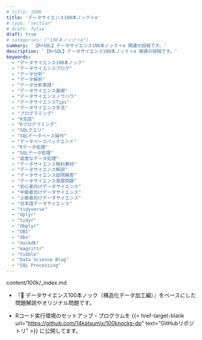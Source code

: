 ```yaml
---
# title: 100K
title: 'データサイエンス100本ノック＋α'
# type: "section"
# draft: false
draft: true
# categories: ["100本ノック＋α"]
summary: '【R+SQL】データサイエンス100本ノック＋α 関連の投稿です。'
description: '【R+SQL】データサイエンス100本ノック＋α 関連の投稿です。'
keywords: 
  - "データサイエンス100本ノック"
  - "データサイエンスブログ"
  - "データ分析"
  - "データ解析"
  - "データ分析実践"
  - "データサイエンス基礎"
  - "データサイエンスノウハウ"
  - "データサイエンスTips"
  - "データサイエンス手法"
  - "プログラミング"
  - "R言語"
  - "Rプログラミング"
  - "SQLクエリ"
  - "SQLデータベース操作"
  - "データベースバックエンド"
  - "Rデータ処理"
  - "SQLデータ処理"
  - "高度なデータ処理"
  - "データサイエンス無料教材"
  - "データサイエンス解説"
  - "データサイエンス設問解答"
  - "データサイエンス発展問題"
  - "初心者向けデータサイエンス"
  - "中級者向けデータサイエンス"
  - "上級者向けデータサイエンス"
  - "日本語データサイエンス"
  - "tidyverse"
  - "dplyr"
  - "tidyr"
  - "dbplyr"
  - "DBI"
  - "dbx"
  - "duckdb"
  - "magrittr"
  - "tibble"
  - "Data Science Blog"
  - "SQL Processing"
---
```


content/100k/_index.md  

- 『📘 データサイエンス100本ノック（構造化データ加工編）』をベースにした問題解説やオリジナル問題です。

<!-- - Rコード実行環境のセットアップ・プログラムは[GitHubリポジトリ](https://github.com/14katsumix/100knocks-dp)に公開してます。 -->

- Rコード実行環境のセットアップ・プログラムを 
{{< href-target-blank url="https://github.com/14katsumix/100knocks-dp" text="GitHubリポジトリ" >}} 
に公開してます。
